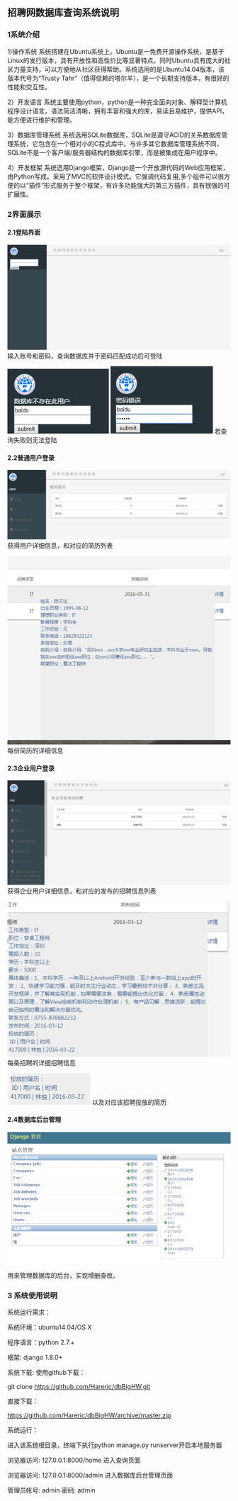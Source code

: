 ## 招聘网数据库查询系统说明
### 1系统介绍
1)操作系统 系统搭建在Ubuntu系统上。Ubuntu是一免费开源操作系统，是基于Linux的发行版本，具有开放性和高性价比等显著特点。同时Ubuntu具有庞大的社区力量支持，可以方便地从社区获得帮助。系统选用的是Ubuntu14.04版本，该版本代号为“Trusty Tahr”（值得信赖的塔尔羊），是一个长期支持版本，有很好的性能和交互性。

2）开发语言 系统主要使用python，python是一种完全面向对象、解释型计算机程序设计语言，语法简洁清晰，拥有丰富和强大的库，易读且易维护，提供API，能方便进行维护和管理。

3）数据库管理系统 
系统选用SQLite数据库，SQLite是遵守ACID的关系数据库管理系统，它包含在一个相对小的C程式库中。与许多其它数据库管理系统不同，SQLite不是一个客户端/服务器结构的数据库引擎，而是被集成在用户程序中。

4）开发框架 系统选用Django框架，Django是一个开放源代码的Web应用框架，由Python写成。采用了MVC的软件设计模式。它强调代码复用,多个组件可以很方便的以“插件”形式服务于整个框架，有许多功能强大的第三方插件，具有很强的可扩展性。
### 2界面展示
#### 2.1登陆界面
 ![登陆界面][4]
输入账号和密码，查询数据库并于密码匹配成功后可登陆

![登录失败1][5] ![登录失败2][6]
若查询失败则无法登陆
#### 2.2普通用户登录
 ![普通用户登录][7]
获得用户详细信息，和对应的简历列表

![简历的详细信息][8]
每份简历的详细信息
#### 2.3企业用户登录
 ![企业用户详细信息][9]
获得企业用户详细信息，和对应的发布的招聘信息列表

![详细招聘信息][10]
每条招聘的详细招聘信息

![对应该招聘投放的简历][11]
以及对应该招聘投放的简历

#### 2.4数据库后台管理
![此处输入图片的描述][12]

用来管理数据库的后台，实现增删查改。
### 3 系统使用说明
系统运行需求：

系统环境：ubuntu14.04/OS X

程序语言：python 2.7.+

框架: django 1.8.0+

系统下载:
使用github下载：

git clone https://github.com/Hareric/dbBigHW.git

直接下载：

https://github.com/Hareric/dbBigHW/archive/master.zip


系统运行：

进入该系统根目录，终端下执行python manage.py runserver开启本地服务器

浏览器访问: 127.0.0.1:8000/home 进入查询页面

浏览器访问: 127.0.0.1:8000/admin 进入数据库后台管理页面

管理员帐号: admin 密码: admin


  [4]: https://github.com/Hareric/dbBigHW/raw/master/recruitment/static/images/file/image007.png
  [5]: https://github.com/Hareric/dbBigHW/raw/master/recruitment/static/images/file/image009.png
  [6]: https://github.com/Hareric/dbBigHW/raw/master/recruitment/static/images/file/image011.png
  [7]: https://github.com/Hareric/dbBigHW/raw/master/recruitment/static/images/file/image013.png
  [8]: https://github.com/Hareric/dbBigHW/raw/master/recruitment/static/images/file/image015.png
  [9]: https://github.com/Hareric/dbBigHW/raw/master/recruitment/static/images/file/image017.png
  [10]: https://github.com/Hareric/dbBigHW/raw/master/recruitment/static/images/file/image019.png
  [11]: https://github.com/Hareric/dbBigHW/raw/master/recruitment/static/images/file/image021.png
  [12]: https://github.com/Hareric/dbBigHW/raw/master/recruitment/static/images/file/image023.png
